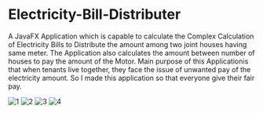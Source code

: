 # Electricity-Bill-Distributer

A JavaFX Application which is capable to calculate the Complex Calculation of Electricity Bills to Distribute the amount among two joint houses having same meter. 
The Application also calculates the amount between number of houses to pay the amount of the Motor.
Main purpose of this Applicationis that when tenants live together, they face the issue of unwanted pay of the electricity amount. So I made this application so that everyone give their fair pay.

![1](https://github.com/user-attachments/assets/9ae61fb5-01f8-45f1-9988-99ea71c2f1d6)
![2](https://github.com/user-attachments/assets/13c0200f-7cf3-42bd-9393-cde58aaf5ae5)
![3](https://github.com/user-attachments/assets/73947434-b124-4fa7-89c0-233a6f8aa565)
![4](https://github.com/user-attachments/assets/6b3f3d01-ce9e-4b7a-b4a2-bad3c9a53324)
